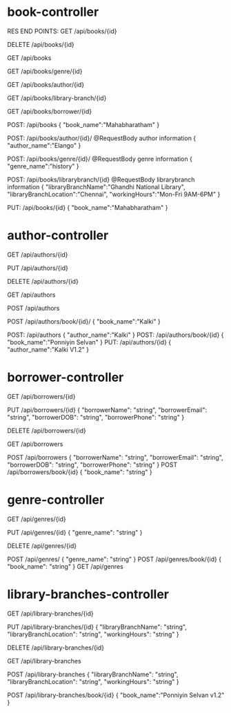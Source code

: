 book-controller
================================================================
RES END POINTS:
GET
/api/books/{id}

DELETE
/api/books/{id}

GET
/api/books

GET
/api/books/genre/{id}

GET
/api/books/author/{id}

GET
/api/books/library-branch/{id}

GET
/api/books/borrower/{id}

POST: /api/books
{
"book_name":"Mahabharatham"
}

POST: /api/books/author/{id}/  @RequestBody author information
{
"author_name":"Elango"
}

POST: /api/books/genre/{id}/  @RequestBody genre information
{
"genre_name":"history"
}

POST: /api/books/librarybranch/{id} @RequestBody librarybranch information
{
"libraryBranchName":"Ghandhi National Library",
 "libraryBranchLocation":"Chennai",
  "workingHours":"Mon-Fri 9AM-6PM"
}

PUT: /api/books/{id}
{
"book_name":"Mahabharatham"
}


author-controller
================================================================
GET
/api/authors/{id}

PUT
/api/authors/{id}

DELETE
/api/authors/{id}

GET
/api/authors

POST
/api/authors

POST
/api/authors/book/{id}/
{
"book_name":"Kalki"
}


POST: /api/authors
{
"author_name":"Kalki"
}
POST: /api/authors/book/{id}
{
"book_name":"Ponniyin Selvan"
}
PUT: /api/authors/{id}
{
"author_name":"Kalki V1.2"
}

borrower-controller
================================================================
GET
/api/borrowers/{id}

PUT
/api/borrowers/{id}
{
  "borrowerName": "string",
  "borrowerEmail": "string",
  "borrowerDOB": "string",
  "borrowerPhone": "string"
}

DELETE
/api/borrowers/{id}

GET
/api/borrowers

POST
/api/borrowers
{
  "borrowerName": "string",
  "borrowerEmail": "string",
  "borrowerDOB": "string",
  "borrowerPhone": "string"
}
POST
/api/borrowers/book/{id}
{
"book_name": "string"
}

genre-controller
================================================================
GET
/api/genres/{id}

PUT
/api/genres/{id}
{
"genre_name": "string"
}

DELETE
/api/genres/{id}

POST
/api/genres/
{
"genre_name": "string"
}
POST
/api/genres/book/{id}
{
"book_name": "string"
}
GET
/api/genres


library-branches-controller
================================================================
GET
/api/library-branches/{id}

PUT
/api/library-branches/{id}
{
   "libraryBranchName": "string",
  "libraryBranchLocation": "string",
  "workingHours": "string"
  }

DELETE
/api/library-branches/{id}

GET
/api/library-branches

POST
/api/library-branches
{
   "libraryBranchName": "string",
  "libraryBranchLocation": "string",
  "workingHours": "string"
  }

POST
/api/library-branches/book/{id}
{
"book_name":"Ponniyin Selvan v1.2"
}
